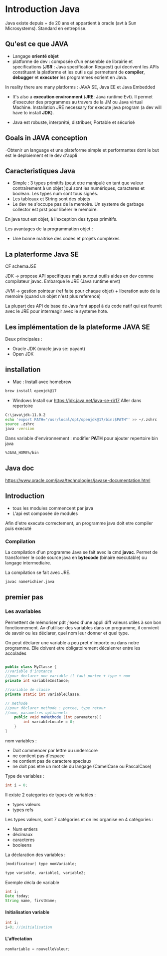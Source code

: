 # Introduction Java

Java existe depuis + de 20 ans et appartient à oracle (avt à Sun Microsystems). Standard en entreprise.

## Qu'est ce que JAVA
- Langage **orienté objet**
- platforme de dev : composée d'un ensemble de librairie et specifications (**JSR** : Java specification Request)
qui decrivent les APIs constituant la platforme et les outils qui permettent de **compiler**, **debugger** et **executer** les programmes ecrient en Java.

In reality there are many platforms : JAVA SE, Java EE et Java Embedded

- It's also a **execution environment** (**JRE**: Java runtime Evt). Il permet d'executer des programmes au travers de la JM
ou Java virtual Machine. Installation JRE necessary for execute java program (a dev will have to install **JDK**).

- Java est robuste, interprété, distribuer, Portable et sécurisé


## Goals in JAVA conception

-Obtenir un language et une plateforme simple et performantes dont le but est le deploiement et le dev d'appli


## Caracteristiques Java

- Simple : 3 types primitifs (peut etre manipulé en tant que valeur contrairement à un objet )qui sont les numériques, caracteres et boolean. Les types num sont tous signés.
- Les tableaux et String sont des objets
- Le dev ne s'occupe pas de la memoire. Un systeme de garbage collector est prst pour libérer le memoire.

En java tout est objet, à l'exception des types primitifs.


Les avantages de la programmation objet :
- Une bonne maitrise des codes et projets complexes

## La platerforme Java SE

CF schemaJSE

JDK -> propose API specifiques mais surtout outils aides en dev comme compilateur javac. Embarque le JRE (Java runtime envt)

JVM -> gestion pointeur (ref faite pour chaque objet) + liberation auto de la memoire (quand un objet n'est plus referencé)

La plupart des API de base de Java font appel à du code natif qui est fournit avec le JRE pour interreagir avec le systeme hote.

## Les implémentation de la plateforme JAVA SE

Deux principales :
- Oracle JDK (oracle java se: payant)
- Open JDK

## installation

- Mac :
Install avec homebrew
```bash
brew install openjdk@17
```

- Windows 
Install sur https://jdk.java.net/java-se-ri/17
Aller dans repertoire

```bash
C:\java\jdk-11.0.2
echo 'export PATH="/usr/local/opt/openjdk@17/bin:$PATH"' >> ~/.zshrc
source .zshrc 
java -version
```

Dans variable d'environnement : 
modifier **PATH** pour ajouter repertoire bin java 
```sh
%JAVA_HOME%/bin
```

## Java doc
https://www.oracle.com/java/technologies/javase-documentation.html

## Introduction 

- tous les modules commencent par java
- L'api est composée de modules

Afin d'etre execute correctement, un programme java doit etre compiler puis executé

### Compilation

La compilation d'un programme Java se fait avec la cmd **javac**. Permet de transformer le code source java en **bytecode** (binaire executable) ou langage intermediaire.

La compilation se fait avec JRE.

```bash
javac nameFichier.java
```

## premier pas 


### Les avariables

Permettent de mémoriser pdt ;'exec d'une appli diff valeurs utiles à son bon fonctionnement. Av d'utiliser des variables dans un programme, il convient de savoir ou les déclarer, quel nom leur donner et quel type.

On peut déclarer une variable a peu pret n'importe ou dans notre programme. Elle doivent etre obligatoirement décalenrer entre les accolades

```java

public class MyClasse {
//variable d'instance 
//pour declarer une variable il faut portee + type + nom
private int variableInstance;

//variable de classe
private static int variableClasse;

// methode 
//pour déclarer methode : portee, type retour
//nom, parametres optionnels
    public void maMethode (int parameters){
        int variableLocale = 0;
    }
}
```

nom variables : 

- Doit commencer par lettre ou underscore
- ne contient pas d'espace
- ne contient pas de caractere speciaux
- ne doit pas etre un mot cle du langage (CamelCase ou PascalCase)


Type de variables :

```java
int i = 0;
```

Il existe 2 categories de types de variables :
- types valeurs
- types refs

Les types valeurs, sont 7 catégories et on les organise en 4 catégories :
- Num entiers
- décimaux
- caracteres 
- booleens

La déclaration des variables :

```java
[modificateur] type nomVariable;
```

```java
type variable, variable1, variable2;
```

Exemple décla de variable 

```java
int i;
Date today;
String name, firstName;
```

#### Initialisation variable

```java
int i;
i=0; //initialisation
```

#### L'affectation

```java
nomVariable = nouvelleValeur;
```


